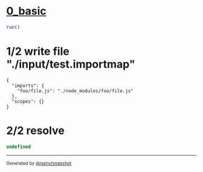 # [0_basic](../../extensionless_and_exports.test.mjs#L20)

```js
run()
```

# 1/2 write file "./input/test.importmap"

```importmap
{
  "imports": {
    "foo/file.js": "./node_modules/foo/file.js"
  },
  "scopes": {}
}
```

# 2/2 resolve

```js
undefined
```

---

<sub>
  Generated by <a href="https://github.com/jsenv/core/tree/main/packages/tooling/snapshot">@jsenv/snapshot</a>
</sub>
